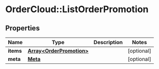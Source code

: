 # OrderCloud::ListOrderPromotion

## Properties
Name | Type | Description | Notes
------------ | ------------- | ------------- | -------------
**items** | [**Array&lt;OrderPromotion&gt;**](OrderPromotion.md) |  | [optional] 
**meta** | [**Meta**](Meta.md) |  | [optional] 



